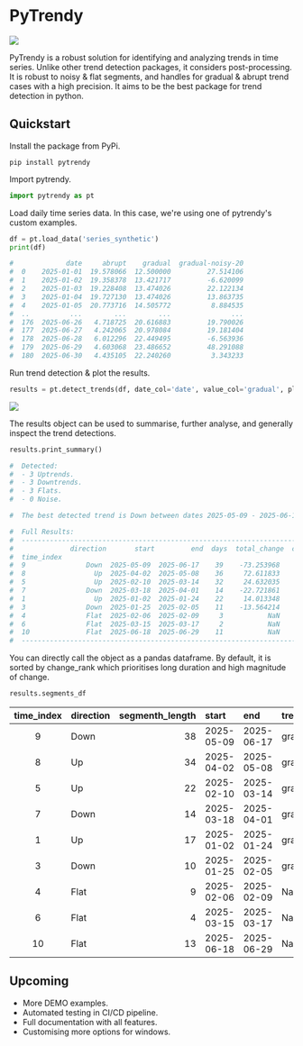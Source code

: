# PyTrendy 

![](https://github.com/RussellSB/pytrendy/blob/main/plots/pytrendy-gradual-demo.gif)

PyTrendy is a robust solution for identifying and analyzing trends in time series. Unlike other trend detection packages, it considers post-processing. It is robust to noisy & flat segments, and handles for gradual & abrupt trend cases with a high precision. It aims to be the best package for trend detection in python.


## Quickstart
Install the package from PyPi.
```
pip install pytrendy
```
Import pytrendy.
```py
import pytrendy as pt
```
Load daily time series data. In this case, we're using one of pytrendy's custom examples.
```py
df = pt.load_data('series_synthetic')
print(df)

#             date     abrupt    gradual  gradual-noisy-20
#  0    2025-01-01  19.578066  12.500000         27.514106
#  1    2025-01-02  19.358378  13.421717         -6.620099
#  2    2025-01-03  19.228408  13.474026         22.122134
#  3    2025-01-04  19.727130  13.474026         13.863735
#  4    2025-01-05  20.773716  14.505772          8.884535
#  ..          ...        ...        ...               ...
#  176  2025-06-26   4.718725  20.616883         19.790026
#  177  2025-06-27   4.242065  20.978084         19.181404
#  178  2025-06-28   6.012296  22.449495         -6.563936
#  179  2025-06-29   4.603068  23.486652         48.291088
#  180  2025-06-30   4.435105  22.240260          3.343233
```

Run trend detection & plot the results.
```py
results = pt.detect_trends(df, date_col='date', value_col='gradual', plot=True)
```
![](https://github.com/RussellSB/pytrendy/blob/main/plots/pytrendy-gradual.png)

The results object can be used to summarise, further analyse, and generally inspect the trend detections.
```py
results.print_summary()

#  Detected: 
#  - 3 Uptrends. 
#  - 3 Downtrends.
#  - 3 Flats.
#  - 0 Noise.

#  The best detected trend is Down between dates 2025-05-09 - 2025-06-17

#  Full Results:
#  -------------------------------------------------------------------------------
#              direction       start         end  days  total_change  change_rank
#  time_index                                                                   
#  9               Down  2025-05-09  2025-06-17    39    -73.253968            1
#  8                 Up  2025-04-02  2025-05-08    36     72.611833            2
#  5                 Up  2025-02-10  2025-03-14    32     24.632035            3
#  7               Down  2025-03-18  2025-04-01    14    -22.721861            4
#  1                 Up  2025-01-02  2025-01-24    22     14.013348            5
#  3               Down  2025-01-25  2025-02-05    11    -13.564214            6
#  4               Flat  2025-02-06  2025-02-09     3           NaN            7
#  6               Flat  2025-03-15  2025-03-17     2           NaN            8
#  10              Flat  2025-06-18  2025-06-29    11           NaN            9 
#  -------------------------------------------------------------------------------
```

You can directly call the object as a pandas dataframe. By default, it is sorted by change_rank which prioritises long duration and high magnitude of change.
```py
results.segments_df
```

<small>

| time_index | direction | segmenth_length | start | end | trend_class | change | pct_change | days | total_change | SNR | change_rank |
|:----------:|:----------|----------------:|:-----------|:-----------|:------------|-----------:|-----------:|-----:|-------------:|----------:|------------:|
| 9 | Down | 38 | 2025-05-09 | 2025-06-17 | gradual | -73.253968 | -0.805442 | 39 | -73.253968 | 21.122099 | 1 |
| 8 | Up | 34 | 2025-04-02 | 2025-05-08 | gradual | 73.687771 | 3.944243 | 36 | 72.611833 | 21.701162 | 2 |
| 5 | Up | 22 | 2025-02-10 | 2025-03-14 | gradual | 26.015512 | 1.974942 | 32 | 24.632035 | 18.871430 | 3 |
| 7 | Down | 14 | 2025-03-18 | 2025-04-01 | gradual | -22.721861 | -0.591909 | 14 | -22.721861 | 16.762790 | 4 |
| 1 | Up | 17 | 2025-01-02 | 2025-01-24 | gradual | 14.013348 | 1.044080 | 22 | 14.013348 | 22.207980 | 5 |
| 3 | Down | 10 | 2025-01-25 | 2025-02-05 | gradual | -13.564214 | -0.554982 | 11 | -13.564214 | 17.360657 | 6 |
| 4 | Flat | 9 | 2025-02-06 | 2025-02-09 | NaN | NaN | NaN | 3 | NaN | 20.126008 | 7 |
| 6 | Flat | 4 | 2025-03-15 | 2025-03-17 | NaN | NaN | NaN | 2 | NaN | 17.350339 | 8 |
| 10 | Flat | 13 | 2025-06-18 | 2025-06-29 | NaN | NaN | NaN | 11 | NaN | 19.039273 | 9 |

</small>

## Upcoming
- More DEMO examples.
- Automated testing in CI/CD pipeline.
- Full documentation with all features.
- Customising more options for windows.
